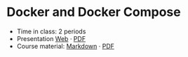 # Docker and Docker Compose

- Time in class: 2 periods
- Presentation
  [Web](https://heig-vd-dai-course.github.io/heig-vd-dai-course/06-docker-and-docker-compose/)
  ·
  [PDF](https://heig-vd-dai-course.github.io/heig-vd-dai-course/06-docker-and-docker-compose/06-docker-and-docker-compose-presentation.pdf)
- Course material: [Markdown](./COURSE_MATERIAL.md) ·
  [PDF](https://heig-vd-dai-course.github.io/heig-vd-dai-course/06-docker-and-docker-compose/06-docker-and-docker-compose-course-material.pdf)

<!--
- [Quiz](https://quiz.beescreens.ch/quiz?url=https://raw.githubusercontent.com/heig-vd-dai-course/heig-vd-dai-course/main/06-docker-and-docker-compose/quiz.yaml)
  -->
